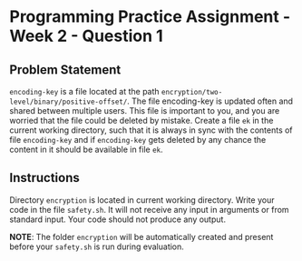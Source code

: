 # Programming Practice Assignment - Week 2 - Question 1

## Problem Statement

`encoding-key` is a file located at the path `encryption/two-level/binary/positive-offset/`.
The file encoding-key is updated often and shared between multiple users.
This file is important to you, and you are worried that the file could be deleted by mistake.
Create a file `ek` in the current working directory, such that it is always in sync with the contents of file `encoding-key` and if `encoding-key` gets deleted by any chance the content in it should be available in file `ek`.

## Instructions

Directory `encryption` is located in current working directory.
Write your code in the file `safety.sh`. It will not receive any input in arguments or from standard input.
Your code should not produce any output.

**NOTE**: The folder `encryption` will be automatically created and present before your `safety.sh` is run during evaluation.

